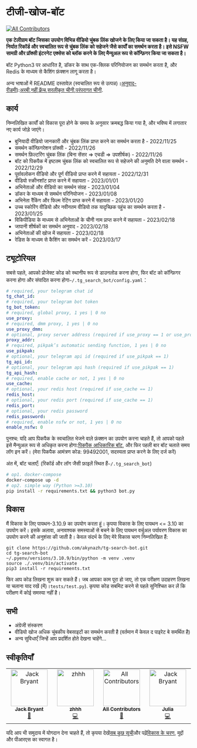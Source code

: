 # टीजी-खोज-बॉट

<!-- ALL-CONTRIBUTORS-BADGE:START - Do not remove or modify this section -->

[![All Contributors](https://img.shields.io/badge/all_contributors-4-orange.svg?style=flat-square)](#contributors-)

<!-- ALL-CONTRIBUTORS-BADGE:END -->

**एक टेलीग्राम बॉट जिसका उपयोग विभिन्न वीडियो चुंबक लिंक खोजने के लिए किया जा सकता है। यह संग्रह, निर्यात रिकॉर्ड और स्वचालित रूप से चुंबक लिंक को सहेजने जैसे कार्यों का समर्थन करता है। इसे NSFW सामग्री और प्रॉक्सी इंटरनेट एक्सेस को ब्लॉक करने के लिए मैन्युअल रूप से कॉन्फ़िगर किया जा सकता है।**

बॉट Python3 पर आधारित है, डॉकर के साथ एक-क्लिक परिनियोजन का समर्थन करता है, और Redis के माध्यम से कैशिंग फ़ंक्शन लागू करता है।

अन्य भाषाओं में README दस्तावेज़ (स्वचालित रूप से उत्पन्न)।[अनुवाद-रीडमी](https://github.com/dephraiim/translate-readme)):[अरबी](./README.ar.md),[नहीं](./README.hi.md),[फ़्रेंच](./README.fr.md),[सरलीकृत चीनी](./README.zh-CN.md),[परंपरागत चीनी](./README.zh-TW.md).

## कार्य

निम्नलिखित कार्यों को विकास पूरा होने के समय के अनुसार क्रमबद्ध किया गया है, और भविष्य में लगातार नए कार्य जोड़े जाएंगे।

-   बुनियादी वीडियो जानकारी और चुंबक लिंक प्राप्त करने का समर्थन करता है - 2022/11/25
-   समर्थन कॉन्फ़िगरेशन प्रॉक्सी - 2022/11/26
-   समर्थन फ़िल्टरिंग चुंबक लिंक (बिना सेंसर => एचडी => उपशीर्षक) - 2022/11/26
-   बॉट को पिकपैक में इष्टतम चुंबक लिंक को स्वचालित रूप से सहेजने की अनुमति देने वाला समर्थन - 2022/12/29
-   पूर्वावलोकन वीडियो और पूर्ण वीडियो प्राप्त करने में सहायता - 2022/12/31
-   वीडियो स्क्रीनशॉट प्राप्त करने में सहायता - 2023/01/01
-   अभिनेताओं और वीडियो का समर्थन संग्रह - 2023/01/04
-   डॉकर के माध्यम से समर्थन परिनियोजन - 2023/01/08
-   अभिनेता रैंकिंग और फिल्म रेटिंग प्राप्त करने में सहायता - 2023/01/20
-   उच्च स्कोरिंग वीडियो और नवीनतम वीडियो तक यादृच्छिक पहुंच का समर्थन करता है - 2023/01/25
-   विकिपीडिया के माध्यम से अभिनेताओं के चीनी नाम प्राप्त करने में सहायता - 2023/02/18
-   जापानी शीर्षकों का समर्थन अनुवाद - 2023/02/18
-   अभिनेताओं की खोज में सहायता - 2023/02/18
-   रेडिस के माध्यम से कैशिंग का समर्थन करें - 2023/03/17

## ट्यूटोरियल

सबसे पहले, आपको प्रोजेक्ट कोड को स्थानीय रूप से डाउनलोड करना होगा, फिर बॉट को कॉन्फ़िगर करना होगा और संपादित करना होगा`~/.tg_search_bot/config.yaml`：

```yaml
# required, your telegram chat id
tg_chat_id:
# required, your telegram bot token
tg_bot_token:
# required, global proxy, 1 yes | 0 no
use_proxy:
# required, dmm proxy, 1 yes | 0 no
use_proxy_dmm:
# optional, proxy server address (required if use_proxy == 1 or use_proxy_dmm == 1)
proxy_addr:
# required, pikpak’s automatic sending function, 1 yes | 0 no
use_pikpak:
# optional, your telegram api id (required if use_pikpak == 1)
tg_api_id:
# optional, your telegram api hash (required if use_pikpak == 1)
tg_api_hash:
# required, enable cache or not, 1 yes | 0 no
use_cache:
# optional, your redis host (required if use_cache == 1)
redis_host:
# optional, your redis port (required if use_cache == 1)
redis_port:
# optional, your redis password
redis_password:
# required, enable nsfw or not, 1 yes | 0 no
enable_nsfw: 0
```

पुनश्च: यदि आप पिकपैक के स्वचालित भेजने वाले फ़ंक्शन का उपयोग करना चाहते हैं, तो आपको पहले इसे मैन्युअल रूप से अधिकृत करना होगा:[पिकपैक आधिकारिक बॉट](https://t.me/PikPak6_Bot), और फिर पहली बार बॉट चलाते समय लॉग इन करें। (मेरा पिकपैक आमंत्रण कोड: 99492001, सदस्यता प्राप्त करने के लिए दर्ज करें)

अंत में, बॉट चलाएँ: (रिकॉर्ड और लॉग जैसी फ़ाइलें स्थित हैं`~/.tg_search_bot`)

```sh
# op1. docker-compose
docker-compose up -d
# op2. simple way (Python >=3.10)
pip install -r requirements.txt && python3 bot.py
```

## विकास

मैं विकास के लिए पायथन-3.10.9 का उपयोग करता हूं। कृपया विकास के लिए पायथन &lt;= 3.10 का उपयोग करें। इसके अलावा, अनावश्यक समस्याओं से बचने के लिए पायथन वर्चुअल पर्यावरण विकास का उपयोग करने की अनुशंसा की जाती है। केवल संदर्भ के लिए मेरे विकास चरण निम्नलिखित हैं:

```shell
git clone https://github.com/akynazh/tg-search-bot.git
cd tg-search-bot
~/.pyenv/versions/3.10.9/bin/python -m venv .venv
source ./.venv/bin/activate
pip3 install -r requirements.txt
```

फिर आप कोड लिखना शुरू कर सकते हैं। जब आपका काम पूरा हो जाए, तो एक परीक्षण उदाहरण लिखना या चलाना याद रखें (में)।`tests/test.py`). कृपया कोड सबमिट करने से पहले सुनिश्चित कर लें कि परीक्षण में कोई समस्या नहीं है।

## सभी

-   अंग्रेजी संस्करण
-   वीडियो खोज अधिक चुंबकीय वेबसाइटों का समर्थन करती है (वर्तमान में केवल द पाइरेट बे समर्थित है)
-   अन्य सुविधाएँ जिन्हें आप प्रदर्शित होते देखना चाहेंगे...

## स्वीकृतियाँ

<!-- ALL-CONTRIBUTORS-LIST:START - Do not remove or modify this section -->

<!-- prettier-ignore-start -->

<!-- markdownlint-disable -->

<table>
  <tbody>
    <tr>
      <td align="center" valign="top" width="14.28%"><a href="https://akynazh.site"><img src="https://avatars.githubusercontent.com/u/78672905?v=4?s=100" width="100px;" alt="Jack Bryant"/><br /><sub><b>Jack Bryant</b></sub></a><br /><a href="#maintenance-akynazh" title="Maintenance">🚧</a></td>
      <td align="center" valign="top" width="14.28%"><a href="https://github.com/z-hhh"><img src="https://avatars.githubusercontent.com/u/8455958?v=4?s=100" width="100px;" alt="zhhh"/><br /><sub><b>zhhh</b></sub></a><br /><a href="https://github.com/akynazh/tg-search-bot/commits?author=z-hhh" title="Code">💻</a></td>
      <td align="center" valign="top" width="14.28%"><a href="https://allcontributors.org"><img src="https://avatars.githubusercontent.com/u/46410174?v=4?s=100" width="100px;" alt="All Contributors"/><br /><sub><b>All Contributors</b></sub></a><br /><a href="https://github.com/akynazh/tg-search-bot/commits?author=all-contributors" title="Documentation">📖</a></td>
      <td align="center" valign="top" width="14.28%"><a href="https://github.com/JackBryant286"><img src="https://avatars.githubusercontent.com/u/113345781?v=4?s=100" width="100px;" alt="Jack Bryant"/><br /><sub><b>Julia</b></sub></a><br /><a href="https://github.com/akynazh/tg-search-bot/commits?author=JackBryant286" title="Code">💻</a></td>
    </tr>
  </tbody>
</table>

<!-- markdownlint-restore -->

<!-- prettier-ignore-end -->

<!-- ALL-CONTRIBUTORS-LIST:END -->

यदि आप भी समुदाय में योगदान देना चाहते हैं, तो कृपया देखें[सब कुछ सूची](https://github.com/akynazh/tg-search-bot#TODO)और पढ़ें[विकास के चरण](https://github.com/akynazh/tg-search-bot#Development), मुद्दों और पीआरएस का स्वागत है।
